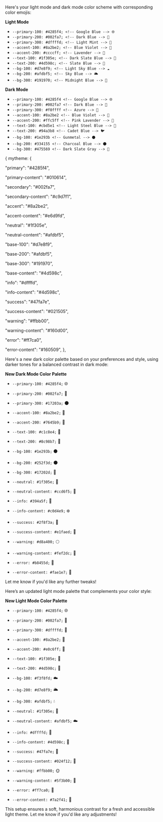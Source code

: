 Here's your light mode and dark mode color scheme with corresponding color emojis:

**Light Mode**
- `--primary-100: #4285f4; <!-- Google Blue --> 🌐`
- `--primary-200: #002fa7; <!-- Dark Blue --> 🌌`
- `--primary-300: #dffffd; <!-- Light Mint --> 🌿`
- `--accent-100: #8a2be2; <!-- Blue Violet --> 💜`
- `--accent-200: #ccccff; <!-- Lavender --> 💐`
- `--text-100: #1f305e; <!-- Dark Slate Blue --> 🦄`
- `--text-200: #4d598c; <!-- Slate Blue --> 🌠`
- `--bg-100: #d7e8f9; <!-- Light Sky Blue --> ☁️`
- `--bg-200: #afdbf5; <!-- Sky Blue --> 🌥️`
- `--bg-300: #191970; <!-- Midnight Blue --> 🌌`

**Dark Mode**
- `--primary-100: #4285f4 <!-- Google Blue --> 🌐`
- `--primary-200: #002fa7 <!-- Dark Blue --> 🌌`
- `--primary-300: #f0ffff <!-- Azure --> 🌊`
- `--accent-100: #8a2be2 <!-- Blue Violet --> 💜`
- `--accent-200: #ffc5ff <!-- Pink Lavender --> 🌸`
- `--text-100: #cbd5e1 <!-- Light Steel Blue --> 🧊`
- `--text-200: #94a3b8 <!-- Cadet Blue --> 🐦`
- `--bg-100: #1e293b <!-- Gunmetal --> ⚫`
- `--bg-200: #334155 <!-- Charcoal Blue --> 🌑`
- `--bg-300: #475569 <!-- Dark Slate Gray --> 🌌`


 {
        mytheme: {
          
"primary": "#4285f4",
          
"primary-content": "#010614",
          
"secondary": "#002fa7",
          
"secondary-content": "#c9d7f1",
          
"accent": "#8a2be2",
          
"accent-content": "#e6d9fd",
          
"neutral": "#1f305e",
          
"neutral-content": "#afdbf5",
          
"base-100": "#d7e8f9",
          
"base-200": "#afdbf5",
          
"base-300": "#191970",
          
"base-content": "#4d598c",
          
"info": "#dffffd",
          
"info-content": "#4d598c",
          
"success": "#47fa7e",
          
"success-content": "#021505",
          
"warning": "#ffbb00",
          
"warning-content": "#160d00",
          
"error": "#ff7ca0",
          
"error-content": "#160509",
          },









Here's a new dark color palette based on your preferences and style, using darker tones for a balanced contrast in dark mode:

**New Dark Mode Color Palette**

- `--primary-100: #4285f4;` <!-- Google Blue --> 🌐
- `--primary-200: #002fa7;` <!-- Dark Blue --> 🌌
- `--primary-300: #17203a;` <!-- Midnight Indigo --> 🌑

- `--accent-100: #8a2be2;` <!-- Blue Violet --> 💜
- `--accent-200: #7645b9;` <!-- Deep Lavender --> 🌸

- `--text-100: #c1c8e4;` <!-- Soft Slate Blue --> 🧊
- `--text-200: #8c98b7;` <!-- Misty Blue --> 🌌

- `--bg-100: #1e293b;` <!-- Gunmetal --> ⚫
- `--bg-200: #252f3d;` <!-- Charcoal Blue --> 🌑
- `--bg-300: #17202d;` <!-- Deep Sea Blue --> 🌊

- `--neutral: #1f305e;` <!-- Dark Slate Blue --> 🦄
- `--neutral-content: #ccd6f5;` <!-- Soft Blue Mist --> 🌌

- `--info: #394a5f;` <!-- Steel Blue --> 🔹
- `--info-content: #c0d4e9;` <!-- Frosted Blue --> ❄️

- `--success: #2f8f3a;` <!-- Dark Green --> 🌿
- `--success-content: #e1faed;` <!-- Mint Cream --> 🍃

- `--warning: #d8a400;` <!-- Goldenrod --> 🌕
- `--warning-content: #fef2dc;` <!-- Cream --> 🌾

- `--error: #b8455d;` <!-- Mulberry --> 🍒
- `--error-content: #fae1e7;` <!-- Misty Rose --> 🌹

Let me know if you'd like any further tweaks!


Here’s an updated light mode palette that complements your color style:

**New Light Mode Color Palette**

- `--primary-100: #4285f4;` <!-- Google Blue --> 🌐
- `--primary-200: #002fa7;` <!-- Dark Blue --> 🌌
- `--primary-300: #dffffd;` <!-- Light Mint --> 🌿

- `--accent-100: #8a2be2;` <!-- Blue Violet --> 💜
- `--accent-200: #e0c6ff;` <!-- Soft Lavender --> 💐

- `--text-100: #1f305e;` <!-- Dark Slate Blue --> 🦄
- `--text-200: #4d598c;` <!-- Slate Blue --> 🌠

- `--bg-100: #f3f8fd;` <!-- Light Sky Blue --> ☁️
- `--bg-200: #d7e8f9;` <!-- Sky Blue --> 🌥️
- `--bg-300: #afdbf5;` <!-- Soft Sky Blue --> 💧

- `--neutral: #1f305e;` <!-- Dark Slate Blue --> 🦄
- `--neutral-content: #afdbf5;` <!-- Light Sky Blue --> ☁️

- `--info: #dffffd;` <!-- Light Mint --> 🍃
- `--info-content: #4d598c;` <!-- Slate Blue --> 🌌

- `--success: #47fa7e;` <!-- Mint Green --> 🌱
- `--success-content: #024f12;` <!-- Deep Forest Green --> 🍃

- `--warning: #ffbb00;` <!-- Amber --> 🌞
- `--warning-content: #5f3b00;` <!-- Dark Sienna --> 🌾

- `--error: #ff7ca0;` <!-- Coral Pink --> 🌸
- `--error-content: #7a2f41;` <!-- Deep Burgundy --> 🍒

This setup ensures a soft, harmonious contrast for a fresh and accessible light theme. Let me know if you'd like any adjustments!







          
